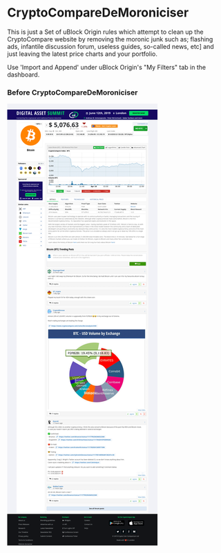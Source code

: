 # CryptoCompareDeMoroniciser

This is just a Set of uBlock Origin rules which attempt to clean up the CryptoCompare website by removing the moronic junk such as; flashing ads, infantile discussion forum, useless guides, so-called news, etc] and just leaving the latest price charts and your portfolio.

Use 'Import and Append' under uBlock Origin's "My Filters" tab in the dashboard.

### Before CryptoCompareDeMoroniciser

![](weeCC-2019.04.16-12-47-35.png)
